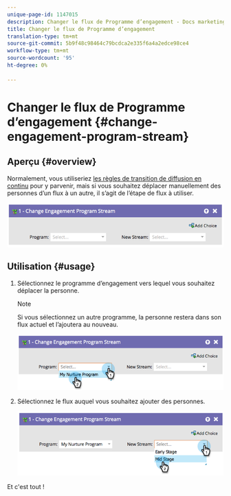 ```yaml
---
unique-page-id: 1147015
description: Changer le flux de Programme d’engagement - Docs marketing - Documentation du produit
title: Changer le flux de Programme d’engagement
translation-type: tm+mt
source-git-commit: 5b9f48c98464c79bcdca2e335f6a4a2edce98ce4
workflow-type: tm+mt
source-wordcount: '95'
ht-degree: 0%

---
```



# Changer le flux de Programme d’engagement {#change-engagement-program-stream}

## Aperçu {#overview}

Normalement, vous utiliseriez [les règles de transition de diffusion en continu](/help/marketo/product-docs/email-marketing/drip-nurturing/engagement-program-streams/transition-people-between-engagement-streams.md) pour y parvenir, mais si vous souhaitez déplacer manuellement des personnes d’un flux à un autre, il s’agit de l’étape de flux à utiliser.

![](assets/image2014-9-22-14-3a52-3a14.png)

## Utilisation {#usage}

1. Sélectionnez le programme d’engagement vers lequel vous souhaitez déplacer la personne.

   >[!NOTE]
   >
   >Si vous sélectionnez un autre programme, la personne restera dans son flux actuel et l’ajoutera au nouveau.

   ![](assets/image2014-9-22-14-3a52-3a50.png)

1. Sélectionnez le flux auquel vous souhaitez ajouter des personnes.

   ![](assets/image2014-9-22-14-3a52-3a59.png)

Et c&#39;est tout !
